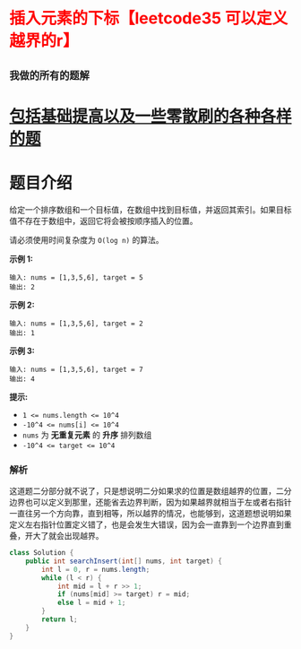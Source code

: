 # <font color='red'>插入元素的下标【leetcode35 可以定义越界的r】</font>

## **`我做的所有的题解`**

# [包括基础提高以及一些零散刷的各种各样的题](https://www.acwing.com/blog/content/33005/) 

# 题目介绍

给定一个排序数组和一个目标值，在数组中找到目标值，并返回其索引。如果目标值不存在于数组中，返回它将会被按顺序插入的位置。

请必须使用时间复杂度为 `O(log n)` 的算法。

 

**示例 1:**

```
输入: nums = [1,3,5,6], target = 5
输出: 2
```

**示例 2:**

```
输入: nums = [1,3,5,6], target = 2
输出: 1
```

**示例 3:**

```
输入: nums = [1,3,5,6], target = 7
输出: 4
```

 

**提示:**

- `1 <= nums.length <= 10^4`
- `-10^4 <= nums[i] <= 10^4`
- `nums` 为 **无重复元素** 的 **升序** 排列数组
- `-10^4 <= target <= 10^4`



### 解析

这道题二分部分就不说了，只是想说明二分如果求的位置是数组越界的位置，二分边界也可以定义到那里，还能省去边界判断，因为如果越界就相当于左或者右指针一直往另一个方向靠，直到相等，所以越界的情况，也能够到，这道题想说明如果定义左右指针位置定义错了，也是会发生大错误，因为会一直靠到一个边界直到重叠，开大了就会出现越界。



```java
class Solution {
    public int searchInsert(int[] nums, int target) {
        int l = 0, r = nums.length;
        while (l < r) {
            int mid = l + r >> 1;
            if (nums[mid] >= target) r = mid;
            else l = mid + 1;
        }
        return l;
    }
}
```

